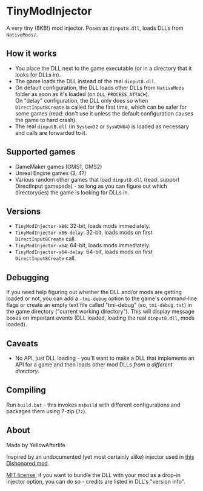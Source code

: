 # TinyModInjector

A very tiny (8KB!) mod injector. Poses as `dinput8.dll`, loads DLLs from `NativeMods/`.

## How it works

- You place the DLL next to the game executable (or in a directory that it looks for DLLs in).
- The game loads the DLL instead of the real `dinput8.dll`.
- On default configuration, the DLL loads other DLLs from `NativeMods` folder as soon as it's loaded (on `DLL_PROCESS_ATTACH`).  
  On "delay" configuration, the DLL only does so when `DirectInput8Create` is called for the first time, which can be safer for some games (read: don't use it unless the default configuration causes the game to hard crash).
- The real `dinput8.dll` (in `System32` or `SysWOW64`) is loaded as necessary and calls are forwarded to it.

## Supported games

- GameMaker games (GMS1, GMS2)
- Unreal Engine games (3, 4?)
- Various random other games that load `dinput8.dll` (read: support DirectInput gamepads) - so long as you can figure out which directory(ies) the game is looking for DLLs in.

## Versions

- `TinyModInjector-x86`: 32-bit, loads mods immediately.
- `TinyModInjector-x86-delay`: 32-bit, loads mods on first `DirectInput8Create` call.
- `TinyModInjector-x64`: 64-bit, loads mods immediately.
- `TinyModInjector-x64-delay`: 64-bit, loads mods on first `DirectInput8Create` call.

## Debugging

If you need help figuring out whether the DLL and/or mods are getting loaded or not, you can add a `-tmi-debug` option to the game's command-line flags or create an empty text file called "tmi-debug" (so, `tmi-debug.txt`) in the game directory ("current working directory"). This will display message boxes on important events (DLL loaded, loading the real `dinput8.dll`, mods loaded).

## Caveats

- No API, just DLL loading - you'll want to make a DLL that implements an API for a game and then loads other mod DLLs _from a different directory_.

## Compiling

Run `build.bat` - this invokes `msbuild` with different configurations and packages them using 7-zip (`7z`).

## About

Made by YellowAfterlife

Inspired by an undocumented (yet most certainly alike) injector used in [this Dishonored mod](https://github.com/adm244/Dishonored-MissionStats/).

[MIT license](https://opensource.org/licenses/mit-license.php); if you want to bundle the DLL with your mod as a drop-in injector option, you can do so - credits are listed in DLL's "version info".